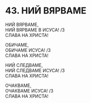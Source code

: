 # 43. НИЙ ВЯРВАМЕ  
  
НИЙ ВЯРВАМЕ,  
НИЙ ВЯРВАМЕ В ИСУСА! /3  
СЛАВА НА ХРИСТА!  
  
ОБИЧАМЕ,  
ОБИЧАМЕ ИСУСА! /3  
СЛАВА НА ХРИСТА!  
  
НИЙ СЛЕДВАМЕ,  
НИЙ СЛЕДВАМЕ ИСУСА! /3  
СЛАВА НА ХРИСТА!  
  
ОЧАКВАМЕ,  
ОЧАКВАМЕ ИСУСА! /3  
СЛАВА НА ХРИСТА!  


<DownloadsButton pdf="/pdf/43-nij-vqrvame.pdf" />

<DownloadChordsButton pdf="/chords/43-nij-vqrvame_akord.pdf"/>
